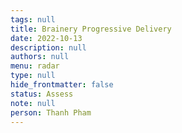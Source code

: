 ```yaml
---
tags: null
title: Brainery Progressive Delivery
date: 2022-10-13
description: null
authors: null
menu: radar
type: null
hide_frontmatter: false
status: Assess
note: null
person: Thanh Pham
---
```


